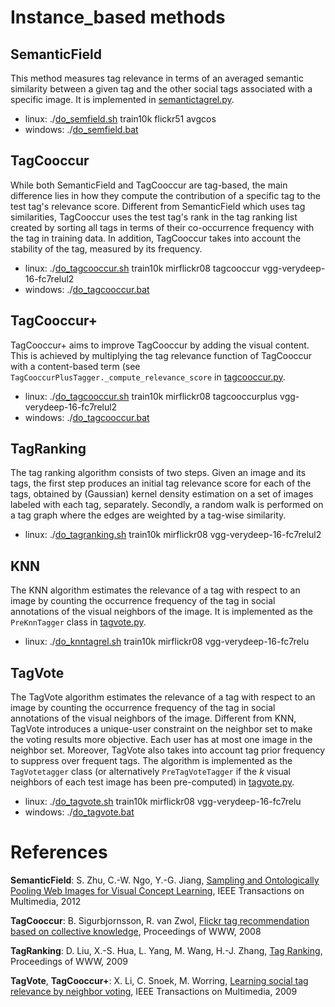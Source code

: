 

# Instance_based methods

## SemanticField 

This method measures tag relevance in terms of an averaged semantic similarity between a given tag and the other social tags associated with a specific image.
It is implemented in [semantictagrel.py](semantictagrel.py).

+ linux: ./[do_semfield.sh](../doit/do_semfield.sh) train10k flickr51 avgcos
+ windows: ./[do_semfield.bat](../doit/do_semfield.bat)

## TagCooccur

While both SemanticField and TagCooccur are tag-based, the main difference lies in how they compute the contribution of a specific tag to the test tag's relevance score. Different from SemanticField which uses tag similarities, TagCooccur uses the test tag's rank in the tag ranking list created by sorting all tags in terms of their co-occurrence frequency with the tag in training data. In addition, TagCooccur takes into account the stability of the tag, measured by its frequency. 

+ linux: ./[do_tagcooccur.sh](../doit/do_tagcooccur.sh) train10k mirflickr08 tagcooccur vgg-verydeep-16-fc7relul2
+ windows: ./[do_tagcooccur.bat](../doit/do_tagcooccur.bat)

## TagCooccur+

TagCooccur+ aims to improve TagCooccur by adding the visual content. This is achieved by multiplying the tag relevance function of TagCooccur with a content-based term (see ```TagCooccurPlusTagger._compute_relevance_score``` in [tagcooccur.py](tagcooccur.py).


+ linux: ./[do_tagcooccur.sh](../doit/do_tagcooccur.sh) train10k mirflickr08 tagcooccurplus vgg-verydeep-16-fc7relul2
+ windows: ./[do_tagcooccur.bat](../doit/do_tagcooccur.bat)

## TagRanking


The tag ranking algorithm consists of two steps. Given an image and its tags, the first step produces an initial tag relevance score for each of the tags, obtained by (Gaussian) kernel density estimation on a set of images labeled with each tag, separately. Secondly, a random walk is performed on a tag graph where the edges are weighted by a tag-wise similarity. 

+ linux: ./[do_tagranking.sh](../doit/do_tagranking.sh) train10k mirflickr08 vgg-verydeep-16-fc7relul2


## KNN

The KNN algorithm estimates the relevance of a tag with respect to an image by counting the occurrence frequency of the tag in social annotations of the visual neighbors of the image.
It is implemented as the ```PreKnnTagger``` class in [tagvote.py](tagvote.py).

+ linux: ./[do_knntagrel.sh](../doit/do_knntagrel.sh) train10k mirflickr08 vgg-verydeep-16-fc7relu



## TagVote

The TagVote algorithm estimates the relevance of a tag with respect to an image by counting the occurrence frequency of the tag in social annotations of the visual neighbors of the image.
Different from KNN, TagVote introduces a unique-user constraint on the neighbor set to make the voting results more objective. Each user has at most one image in the neighbor set.
Moreover, TagVote also takes into account tag prior frequency to suppress over frequent tags.
The algorithm is implemented as the ```TagVotetagger``` class (or alternatively ```PreTagVoteTagger``` if the _k_ visual neighbors of each test image has been pre-computed) in  [tagvote.py](tagvote.py).

+ linux: ./[do_tagvote.sh](../doit/do_tagvote.sh) train10k mirflickr08 vgg-verydeep-16-fc7relu
+ windows: ./[do_tagvote.bat](../doit/do_tagvote.bat)


# References

**SemanticField**: S. Zhu, C.-W. Ngo, Y.-G. Jiang, [Sampling and Ontologically Pooling Web Images for Visual Concept Learning](http://dx.doi.org/10.1109/TMM.2012.2190387), IEEE Transactions on Multimedia, 2012

**TagCooccur**: B. Sigurbjornsson, R. van Zwol, [Flickr tag recommendation based on collective knowledge](http://dx.doi.org/10.1145/1367497.1367542), Proceedings of WWW, 2008

**TagRanking**: D. Liu, X.-S. Hua, L. Yang, M. Wang, H.-J. Zhang, [Tag Ranking](http://dx.doi.org/10.1145/1526709.1526757), Proceedings of WWW, 2009

**TagVote**, **TagCooccur+**: X. Li, C. Snoek, M. Worring, [Learning social tag relevance by neighbor voting](http://dx.doi.org/10.1109/TMM.2009.2030598), IEEE Transactions on Multimedia, 2009
